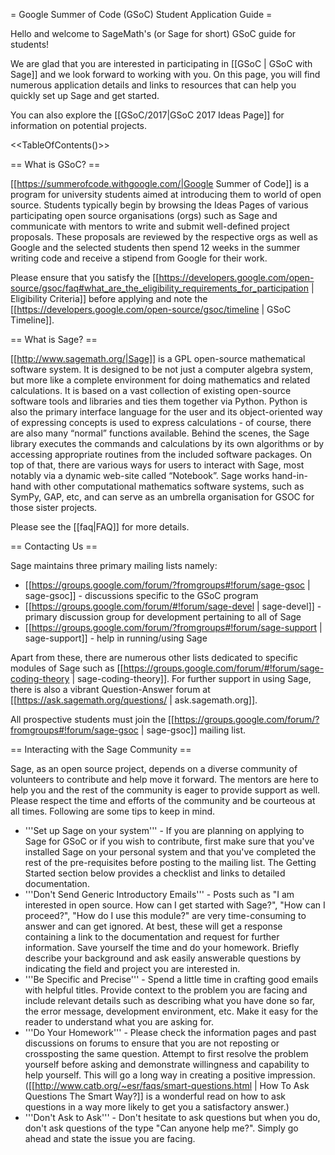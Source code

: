 = Google Summer of Code (GSoC) Student Application Guide =

Hello and welcome to SageMath's (or Sage for short) GSoC guide for students!

We are glad that you are interested in participating in [[GSoC | GSoC with Sage]] and we look forward to working with you. On this page, you will find numerous application details and links to resources that can help you quickly set up Sage and get started.

You can also explore the [[GSoC/2017|GSoC 2017 Ideas Page]] for information on potential projects.

<<TableOfContents()>>


== What is GSoC? ==

[[https://summerofcode.withgoogle.com/|Google Summer of Code]] is a program for university students aimed at introducing them to world of open source. Students typically begin by browsing the Ideas Pages of various participating open source organisations (orgs) such as Sage and communicate with mentors to write and submit well-defined project proposals. These proposals are reviewed by the respective orgs as well as Google and the selected students then spend 12 weeks in the summer writing code and receive a stipend from Google for their work.

Please ensure that you satisfy the [[https://developers.google.com/open-source/gsoc/faq#what_are_the_eligibility_requirements_for_participation | Eligibility Criteria]] before applying and note the [[https://developers.google.com/open-source/gsoc/timeline | GSoC Timeline]].


== What is Sage? ==

[[http://www.sagemath.org/|Sage]] is a GPL open-source mathematical software system. It is designed to be not just a computer algebra system, but more like a complete environment for doing mathematics and related calculations. It is based on a vast collection of existing open-source software tools and libraries and ties them together via Python.  Python is also the primary interface language for the user and its object-oriented way of expressing concepts is used to express calculations - of course, there are also many “normal” functions available. Behind the scenes, the Sage library executes the commands and calculations by its own algorithms or by accessing appropriate routines from the included software packages. On top of that, there are various ways for users to interact with Sage, most notably via a dynamic web-site called “Notebook”. Sage works hand-in-hand with other computational mathematics software systems, such as SymPy, GAP, etc, and can serve as an umbrella organisation for GSOC for those sister projects.

Please see the [[faq|FAQ]] for more details.


== Contacting Us ==

Sage maintains three primary mailing lists namely:
 * [[https://groups.google.com/forum/?fromgroups#!forum/sage-gsoc | sage-gsoc]] - discussions specific to the GSoC program
 * [[https://groups.google.com/forum/#!forum/sage-devel | sage-devel]] - primary discussion group for development pertaining to all of Sage
 * [[https://groups.google.com/forum/?fromgroups#!forum/sage-support | sage-support]] - help in running/using Sage

Apart from these, there are numerous other lists dedicated to specific modules of Sage such as [[https://groups.google.com/forum/#!forum/sage-coding-theory | sage-coding-theory]]. For further support in using Sage, there is also a vibrant Question-Answer forum at [[https://ask.sagemath.org/questions/ | ask.sagemath.org]].

All prospective students must join the [[https://groups.google.com/forum/?fromgroups#!forum/sage-gsoc | sage-gsoc]] mailing list.

== Interacting with the Sage Community ==

Sage, as an open source project, depends on a diverse community of volunteers to contribute and help move it forward. The mentors are here to help you and the rest of the community is eager to provide support as well. Please respect the time and efforts of the community and be courteous at all times. Following are some tips to keep in mind.

 * '''Set up Sage on your system''' - If you are planning on applying to Sage for GSoC or if you wish to contribute, first make sure that you've installed Sage on your personal system and that you've completed the rest of the pre-requisites before posting to the mailing list. The Getting Started section below provides a checklist and links to detailed documentation.
 * '''Don't Send Generic Introductory Emails''' -  Posts such as "I am interested in open source. How can I get started with Sage?", "How can I proceed?", "How do I use this module?" are very time-consuming to answer and can get ignored. At best, these will get a response containing a link to the documentation and request for further information. Save yourself the time and do your homework. Briefly describe your background and ask easily answerable questions by indicating the field and project you are interested in.
 * '''Be Specific and Precise''' - Spend a little time in crafting good emails with helpful titles. Provide context to the problem you are facing and include relevant details such as describing what you have done so far, the error message, development environment, etc. Make it easy for the reader to understand what you are asking for.
 * '''Do Your Homework''' - Please check the information pages and past discussions on forums to ensure that you are not reposting or crossposting the same question. Attempt to first resolve the problem yourself before asking and demonstrate willingness and capability to help yourself. This will go a long way in creating a positive impression. ([[http://www.catb.org/~esr/faqs/smart-questions.html | How To Ask Questions The Smart Way?]] is a wonderful read on how to ask questions in a way more likely to get you a satisfactory answer.)
 * '''Don't Ask to Ask''' - Don't hesitate to ask questions but when you do, don't ask questions of the type "Can anyone help me?". Simply go ahead and state the issue you are facing.
